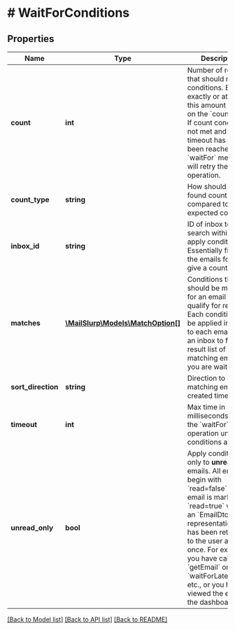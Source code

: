 # # WaitForConditions

## Properties

Name | Type | Description | Notes
------------ | ------------- | ------------- | -------------
**count** | **int** | Number of results that should match conditions. Either exactly or at least this amount based on the &#x60;countType&#x60;. If count condition is not met and the timeout has not been reached the &#x60;waitFor&#x60; method will retry the operation. | [optional] 
**count_type** | **string** | How should the found count be compared to the expected count. | [optional] 
**inbox_id** | **string** | ID of inbox to search within and apply conditions to. Essentially filtering the emails found to give a count. | [optional] 
**matches** | [**\MailSlurp\Models\MatchOption[]**](MatchOption) | Conditions that should be matched for an email to qualify for results. Each condition will be applied in order to each email within an inbox to filter a result list of matching emails you are waiting for. | [optional] 
**sort_direction** | **string** | Direction to sort matching emails by created time | [optional] 
**timeout** | **int** | Max time in milliseconds to retry the &#x60;waitFor&#x60; operation until conditions are met. | [optional] 
**unread_only** | **bool** | Apply conditions only to **unread** emails. All emails begin with &#x60;read&#x3D;false&#x60;. An email is marked &#x60;read&#x3D;true&#x60; when an &#x60;EmailDto&#x60; representation of it has been returned to the user at least once. For example you have called &#x60;getEmail&#x60; or &#x60;waitForLatestEmail&#x60; etc., or you have viewed the email in the dashboard. | [optional] 

[[Back to Model list]](../../README#documentation-for-models) [[Back to API list]](../../README#documentation-for-api-endpoints) [[Back to README]](../../README)



